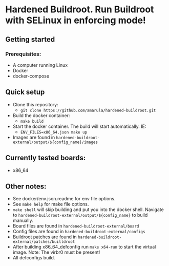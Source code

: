 # Hardened Buildroot. Run Buildroot with SELinux in enforcing mode!

## Getting started

### Prerequisites:
  - A computer running Linux
  - Docker
  - docker-compose

## Quick setup
  - Clone this repository:
    - `git clone https://github.com/amarula/hardened-buildroot.git`
  - Build the docker container:
    - `make build` 
 - Start the docker container. The build will start automatically. IE:
   - `ENV_FILES=x86_64.json make up`
 - Images are found in `hardened-buildroot-external/output/${config_name}/images`

## Currently tested boards:
  - x86_64

## Other notes:
  - See docker/env.json.readme for env file options.
  - See `make help` for make file options.
  - `make shell` will skip building and put you into the docker shell. Navigate to `hardened-buildroot-external/output/${config_name}` to build manually.
  - Board files are found in `hardened-buildroot-external/board`
  - Config files are found in `hardened-buildroot-external/configs`
  - Buildroot patches are found in `hardened-buildroot-external/patches/builldroot`
  - After building x86_64_defconfig run `make x64-run` to start the virtual image. Note: The virbr0 must be present!
  - All defconfigs build.
